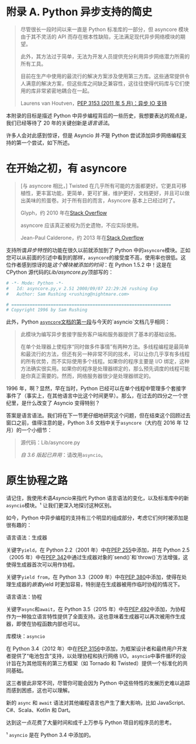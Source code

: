 # 附录 A. Python 异步支持的简史

> 尽管很长一段时间以来一直是 Python 标准库的一部分，但 asyncore 模块由于其不灵活的 API 而存在根本性缺陷，无法满足现代异步网络模块的期望。
> 
> 此外，其方法过于简单，无法为开发人员提供充分利用异步网络潜力所需的所有工具。
> 
> 目前在生产中使用的最流行的解决方案涉及使用第三方库。这些通常提供令人满意的解决方案，但这些库之间缺乏兼容性，这往往使得代码库与它们使用的库非常紧密地耦合在一起。
> 
> Laurens van Houtven，[PEP 3153 (2011 年 5 月)：异步 IO 支持](https://oreil.ly/pNyro)

本附录的目标是描述 Python 中异步编程背后的一些历史，我想要表达的观点是，我们已经等待了 20 年的关键创新是*语言语法*。

许多人会对此感到惊讶，但是 Asyncio 并*不*是 Python 尝试添加异步网络编程支持的第一个尝试，如下所述。

# 在开始之初，有 asyncore

> [与 asyncore 相比，] Twisted 在几乎所有可能的方面都更好。它更具可移植性，更丰富功能，更简单，更可扩展，维护更好，文档更好，并且可以做出美味的煎蛋卷。对于所有目的而言，Asyncore 基本上已经过时了。
> 
> Glyph，约 2010 年在[Stack Overflow](https://oreil.ly/4pEeJ)
> 
> asyncore 应该真正被视为历史遗物，不应实际使用。
> 
> Jean-Paul Calderone，约 2013 年在[Stack Overflow](https://oreil.ly/oWGEZ)

支持所谓*异步特性*的功能在很久以前就添加到了 Python 中的`asyncore`模块。正如您可以从前面的引述中看到的那样，`asyncore`的接受度不高，使用率也很低。这位作者感到惊讶的是*这个模块被添加的时间*：在 Python 1.5.2 中！这是在 CPython 源代码的*Lib/asyncore.py*顶部写的：

```py
# -*- Mode: Python -*-
#   Id: asyncore.py,v 2.51 2000/09/07 22:29:26 rushing Exp
#   Author: Sam Rushing <rushing@nightmare.com>

# =============================================================
# Copyright 1996 by Sam Rushing
```

此外，Python [`asyncore`文档的第一段](https://oreil.ly/tPp8_)与今天的`asyncio`文档几乎相同：

> 此模块为编写异步套接字服务客户端和服务器提供了基本的基础设施。
> 
> 在单个处理器上使程序“同时做多件事情”有两种方法。多线程编程是最简单和最流行的方法，但还有另一种非常不同的技术，可以让你几乎享有多线程的所有优势，而不实际使用多个线程。如果你的程序主要是 I/O 绑定，这种方法确实很实用。如果你的程序是处理器绑定的，那么预先调度的线程可能是你真正需要的。然而，网络服务器很少是处理器绑定的。

1996 年，啊？显然，早在当时，Python 已经可以在单个线程中管理多个套接字事件了（事实上，在其他语言中比这个时间更早）。那么，在过去的四分之一个世纪里，是什么改变了 Asyncio 变得特别？

答案是语言语法。我们将在下一节更仔细地研究这个问题，但在结束这个回顾过去窗口之前，值得注意的是，Python 3.6 文档中关于`asyncore`（大约在 2016 年 12 月）的一个小细节：

> 源代码：Lib/asyncore.py
> 
> *自 3.6 版起已弃用*：请改用`asyncio`。

# 原生协程之路

请记住，我使用术语*Asyncio*来指代 Python 语言语法的变化，以及标准库中的新`asyncio`模块。¹ 让我们更深入地探讨这种区别。

如今，Python 中异步编程的支持有三个明显的组成部分，考虑它们何时被添加是很有趣的：

语言语法：生成器

关键字`yield`，在 Python 2.2（2001 年）中在[PEP 255](https://oreil.ly/35Czp)中添加，并在 Python 2.5（2005 年）中在[PEP 342](https://oreil.ly/UDWl_)中通过生成器对象的`send()`和`throw()`方法增强，这使得生成器首次可以用作协程。

关键字`yield from`，在 Python 3.3（2009 年）中在[PEP 380](https://oreil.ly/38jVG)中添加，使得在处理生成器的*嵌套*yield 时更加容易，特别是在生成器被用作临时协程的情况下。

语言语法：协程

关键字`async`和`await`，在 Python 3.5（2015 年）中在[PEP 492](https://oreil.ly/XJUmS)中添加，为协程作为一种独立语言特性提供了全面支持。这也意味着生成器可以再次被用作生成器，即使在协程函数内部也可以。

库模块：`asyncio`

在 Python 3.4（2012 年）中在[PEP 3156](https://oreil.ly/QKG4m)中添加，为框架设计者和最终用户开发者提供了“电池包含”支持，以处理协程和执行网络 I/O。`asyncio`中事件循环的设计旨在为其他现有的第三方框架（如 Tornado 和 Twisted）提供一个标准化的共同基础。

这三者彼此非常不同，尽管你可能会因为 Python 中这些特性的发展历史难以追踪而感到困惑，这也可以理解。

新的 `async` 和 `await` 语法对其他编程语言也产生了重大影响，比如 JavaScript、C#、Scala、Kotlin 和 Dart。

达到这一点花费了大量时间和成千上万参与 Python 项目的程序员的思考。

¹ `asyncio` 是在 Python 3.4 中添加的。
